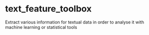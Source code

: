# text_feature_toolbox
Extract various information for textual data in order to analyse it with machine learning or statistical tools
